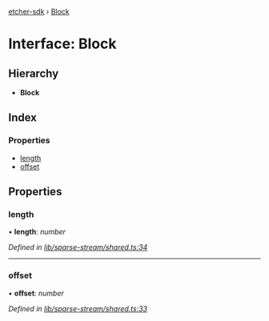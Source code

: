[etcher-sdk](../README.md) › [Block](block.md)

# Interface: Block

## Hierarchy

* **Block**

## Index

### Properties

* [length](block.md#length)
* [offset](block.md#offset)

## Properties

###  length

• **length**: *number*

*Defined in [lib/sparse-stream/shared.ts:34](https://github.com/balena-io-modules/etcher-sdk/blob/7af4c93/lib/sparse-stream/shared.ts#L34)*

___

###  offset

• **offset**: *number*

*Defined in [lib/sparse-stream/shared.ts:33](https://github.com/balena-io-modules/etcher-sdk/blob/7af4c93/lib/sparse-stream/shared.ts#L33)*
